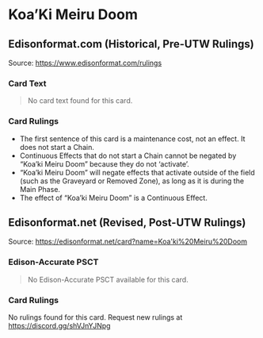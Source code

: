 # Koa’Ki Meiru Doom

## Edisonformat.com (Historical, Pre-UTW Rulings)

Source: https://www.edisonformat.com/rulings

### Card Text

> No card text found for this card.

### Card Rulings

*   The first sentence of this card is a maintenance cost, not an effect. It does not start a Chain.
*   Continuous Effects that do not start a Chain cannot be negated by “Koa’ki Meiru Doom” because they do not ‘activate’.
*   “Koa’ki Meiru Doom” will negate effects that activate outside of the field (such as the Graveyard or Removed Zone), as long as it is during the Main Phase.
*   The effect of “Koa’ki Meiru Doom” is a Continuous Effect.

## Edisonformat.net (Revised, Post-UTW Rulings)

Source: https://edisonformat.net/card?name=Koa'ki%20Meiru%20Doom

### Edison-Accurate PSCT

> No Edison-Accurate PSCT available for this card.

### Card Rulings

No rulings found for this card. Request new rulings at https://discord.gg/shVJnYJNpg
            
